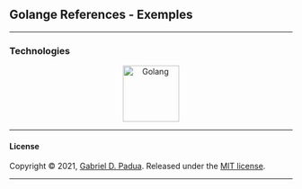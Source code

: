 ## Golange References - Exemples

---

### Technologies

<div align="center">

<img align="center" alt="Golang" width="100px" src="https://img.icons8.com/color/48/000000/golang.png"/>

</div>

---

#### License

Copyright © 2021, [Gabriel D. Padua](https://github.com/gabrielDpadua21).
Released under the [MIT license](LICENSE).

***